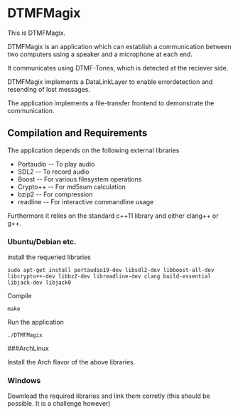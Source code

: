 DTMFMagix
=========

This is DTMFMagix.

DTMFMagix is an application which can establish a communication between two computers using a speaker and a microphone at each end.

It communicates using DTMF-Tones, which is detected at the reciever side.

DTMFMagix implements a DataLinkLayer to enable errordetection and resending of lost messages.

The application implements a file-transfer frontend to demonstrate the communication.

Compilation and Requirements
----------------------------

The application depends on the following external libraries

* Portaudio  -- To play audio
* SDL2       -- To record audio
* Boost      -- For various filesystem operations
* Crypto++   -- For md5sum calculation
* bzip2      -- For compression
* readline   -- For interactive commandline usage

Furthermore it relies on the standard c++11 library and either clang++ or g++.

### Ubuntu/Debian etc.

install the requeried libraries

`sudo apt-get install portaudio19-dev libsdl2-dev libboost-all-dev libcrypto++-dev libbz2-dev libreadline-dev clang build-essential libjack-dev libjack0`

Compile

`make`

Run the application

`./DTMFMagix`

###ArchLinux

Install the Arch flavor of the above libraries.

### Windows

Download the required libraries and link them corretly (this should be possible. It is a challenge however)


